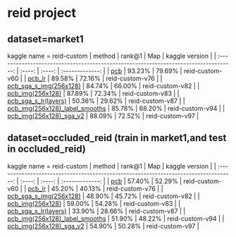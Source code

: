 
# reid project 

## dataset=market1
kaggle name = reid-custom
|                                        method                                         | rank@1 |  Map   | kaggle version  |
| :-----------------------------------------------------------------------------------: | :----: | :----: | :-------------: |
|                            [pcb](project_result/pcb.ipynb)                            | 93.23% | 79.69% | reid-custom-v60 |
|                      [pcb_lr](project_result/pcb_same_lr.ipynb)                       | 89.58% | 72.16% | reid-custom-v76 |
|              [pcb_sga_s_img(256x128)](project_result/pcb_same_lr.ipynb)               | 84.74% | 66.00% | reid-custom-v82 |
|               [pcb_img(256x128)](project_result/pcb_img(256x128).ipynb)               | 87.89% | 72.34% | reid-custom-v83 |
|              [pcb_sga_s_lr(layers)](project_result/pcb_lr(layers).ipynb)              | 50.36% | 29.62% | reid-custom-v87 |
| [pcb_img(256x128)_label_smooths](project_result/pcb_img(256x128)_label_smooths.ipynb) | 85.78% | 68.20% | reid-custom-v94 |
|        [pcb_img(256x128)_sga_v2](project_result/pcb_img(256x128)_sga_v2.ipynb)        | 88.09% | 72.52% | reid-custom-v97 |






##  dataset=occluded_reid (train in market1,and test in occluded_reid)
kaggle name = reid-custom
|                                        method                                         | rank@1 |  Map   | kaggle version  |
| :-----------------------------------------------------------------------------------: | :----: | :----: | :-------------: |
|                            [pcb](project_result/pcb.ipynb)                            | 57.40% | 52.29% | reid-custom-v60 |
|                      [pcb_lr](project_result/pcb_same_lr.ipynb)                       | 45.20% | 40.13% | reid-custom-v76 |
|              [pcb_sga_s_img(256x128)](project_result/pcb_same_lr.ipynb)               | 48.90% | 45.72% | reid-custom-v82 |
|               [pcb_img(256x128)](project_result/pcb_img(256x128).ipynb)               | 59.00% | 54.28% | reid-custom-v83 |
|              [pcb_sga_s_lr(layers)](project_result/pcb_lr(layers).ipynb)              | 33.90% | 28.66% | reid-custom-v87 |
| [pcb_img(256x128)_label_smooths](project_result/pcb_img(256x128)_label_smooths.ipynb) | 51.90% | 48.22% | reid-custom-v94 |
|        [pcb_img(256x128)_sga_v2](project_result/pcb_img(256x128)_sga_v2.ipynb)        | 54.90% | 50.28% | reid-custom-v97 |


